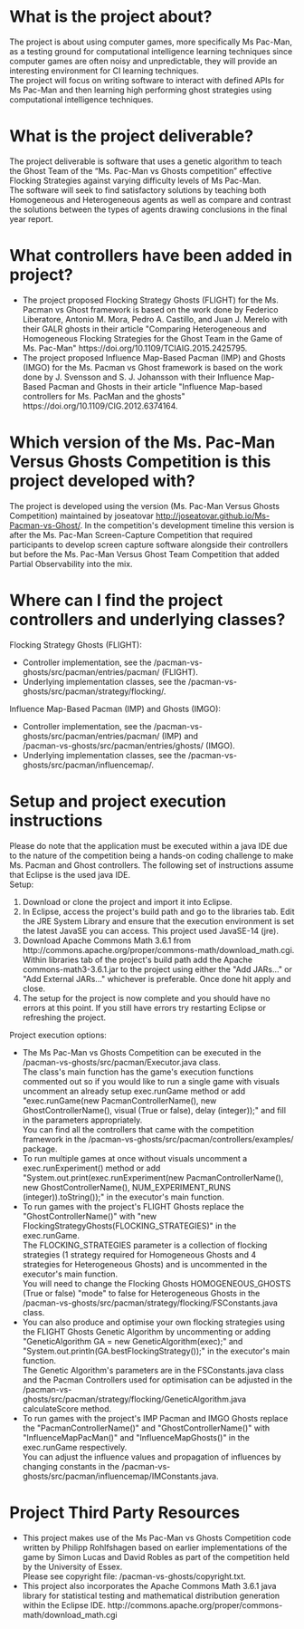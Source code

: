 # What is the project about?
The project is about using computer games, more specifically Ms Pac-Man, as a testing
ground for computational intelligence learning techniques since computer games are often
noisy and unpredictable, they will provide an interesting environment for CI learning
techniques.<br/>
The project will focus on writing software to interact with defined APIs for Ms Pac-Man and
then learning high performing ghost strategies using computational intelligence techniques.

# What is the project deliverable?
The project deliverable is software that uses a genetic algorithm to teach the Ghost Team of
the “Ms. Pac-Man vs Ghosts competition” effective Flocking Strategies against varying
difficulty levels of Ms Pac-Man.<br/>
The software will seek to find satisfactory solutions by teaching both Homogeneous and
Heterogeneous agents as well as compare and contrast the solutions between the types of
agents drawing conclusions in the final year report.

# What controllers have been added in project?
<ul>
  <li>The project proposed Flocking Strategy Ghosts (FLIGHT) for the Ms. Pacman vs Ghost framework is based on the work done by Federico Liberatore, Antonio M. Mora, Pedro A. Castillo, and Juan J. Merelo with their GALR ghosts in their article "Comparing Heterogeneous and Homogeneous Flocking Strategies for the Ghost Team in the Game of Ms. Pac-Man" https://doi.org/10.1109/TCIAIG.2015.2425795.
  </li>
  <li>The project proposed Influence Map-Based Pacman (IMP) and Ghosts (IMGO) for the Ms. Pacman vs Ghost framework is based on the work done by J. Svensson and S. J. Johansson with their Influence Map-Based Pacman and Ghosts in their article "Influence Map-based controllers for Ms. PacMan and the ghosts" https://doi.org/10.1109/CIG.2012.6374164.
  </li>
</ul>  

# Which version of the Ms. Pac-Man Versus Ghosts Competition is this project developed with?
The project is developed using the version (Ms. Pac-Man Versus Ghosts Competition) maintained by joseatovar http://joseatovar.github.io/Ms-Pacman-vs-Ghost/. In the competition's development timeline this version is after the Ms. Pac-Man Screen-Capture Competition that required participants to develop screen capture software alongside their controllers but before the Ms. Pac-Man Versus Ghost Team Competition that added Partial Observability into the mix.

# Where can I find the project controllers and underlying classes?
Flocking Strategy Ghosts (FLIGHT):
<ul>
  <li>Controller implementation, see the /pacman-vs-ghosts/src/pacman/entries/pacman/ (FLIGHT).
  </li>  
  <li>Underlying implementation classes, see the /pacman-vs-ghosts/src/pacman/strategy/flocking/.
  </li>
</ul>

Influence Map-Based Pacman (IMP) and Ghosts (IMGO):
<ul>
  <li>Controller implementation, see the /pacman-vs-ghosts/src/pacman/entries/pacman/ (IMP) and <br/> /pacman-vs-ghosts/src/pacman/entries/ghosts/ (IMGO).
  </li>  
  <li>Underlying implementation classes, see the /pacman-vs-ghosts/src/pacman/influencemap/.
  </li>
</ul>

# Setup and project execution instructions
Please do note that the application must be executed within a java IDE due to the nature of the competition being a hands-on coding challenge to make Ms. Pacman and Ghost controllers. The following set of instructions assume that Eclipse is the used java IDE.
<br/>
Setup:
<ol>
  <li>Download or clone the project and import it into Eclipse.
  </li>
  <li>In Eclipse, access the project's build path and go to the libraries tab. Edit the JRE System Library and ensure that the execution environment is set the latest JavaSE you can access. This project used JavaSE-14 (jre).
  </li>
  <li>Download Apache Commons Math 3.6.1 from http://commons.apache.org/proper/commons-math/download_math.cgi. Within libraries tab of the project's build path add the Apache commons-math3-3.6.1.jar to the project using either the "Add JARs..." or "Add External JARs..." whichever is preferable. Once done hit apply and close.
  </li>
  <li>The setup for the project is now complete and you should have no errors at this point. If you still have errors try restarting Eclipse or refreshing the project.
  </li>
</ol>

Project execution options:
<ul>
  <li>The Ms Pac-Man vs Ghosts Competition can be executed in the /pacman-vs-ghosts/src/pacman/Executor.java class. 
    <br/>The class's main function has the game's execution functions commented out so if you would like to run a single game with visuals uncomment an already setup exec.runGame method or add "exec.runGame(new PacmanControllerName(), new GhostControllerName(), visual (True or false), delay (integer));" and fill in the parameters appropriately. 
    <br/>You can find all the controllers that came with the competition framework in the /pacman-vs-ghosts/src/pacman/controllers/examples/ package.
  </li>
  <li>To run multiple games at once without visuals uncomment a exec.runExperiment() method or add "System.out.print(exec.runExperiment(new PacmanControllerName(), new GhostControllerName(), NUM_EXPERIMENT_RUNS (integer)).toString());" in the executor's main function.
  </li>
  <li>To run games with the project's FLIGHT Ghosts replace the "GhostControllerName()" with "new FlockingStrategyGhosts(FLOCKING_STRATEGIES)" in the exec.runGame. 
    <br/>The FLOCKING_STRATEGIES parameter is a collection of flocking strategies (1 strategy required for Homogeneous Ghosts and 4 strategies for Heterogeneous Ghosts) and is uncommented in the executor's main function. 
    <br/>You will need to change the Flocking Ghosts HOMOGENEOUS_GHOSTS (True or false) "mode" to false for Heterogeneous Ghosts in the /pacman-vs-ghosts/src/pacman/strategy/flocking/FSConstants.java class.
  </li>
  <li>You can also produce and optimise your own flocking strategies using the FLIGHT Ghosts Genetic Algorithm by uncommenting or adding "GeneticAlgorithm GA = new GeneticAlgorithm(exec);" and "System.out.println(GA.bestFlockingStrategy());" in the executor's main function. 
    <br/>The Genetic Algorithm's parameters are in the FSConstants.java class and the Pacman Controllers used for optimisation can be adjusted in the /pacman-vs-ghosts/src/pacman/strategy/flocking/GeneticAlgorithm.java calculateScore method.
  </li>
  <li>To run games with the project's IMP Pacman and IMGO Ghosts replace the "PacmanControllerName()" and "GhostControllerName()" with "InfluenceMapPacMan()" and "InfluenceMapGhosts()" in the exec.runGame respectively. 
    <br/>You can adjust the influence values and propagation of influences by changing constants in the /pacman-vs-ghosts/src/pacman/influencemap/IMConstants.java.
  </li>
</ul>

# Project Third Party Resources
<ul>
  <li> This project makes use of the Ms Pac-Man vs Ghosts Competition code written by Philipp Rohlfshagen based on earlier implementations of the game by Simon Lucas 
and David Robles as part of the competition held by the University of Essex. <br/>
    Please see copyright file: /pacman-vs-ghosts/copyright.txt.
  </li> 
  <li>This project also incorporates the Apache Commons Math 3.6.1 java library for statistical testing and mathematical distribution generation within the Eclipse IDE. http://commons.apache.org/proper/commons-math/download_math.cgi
  </li>
</ul>
